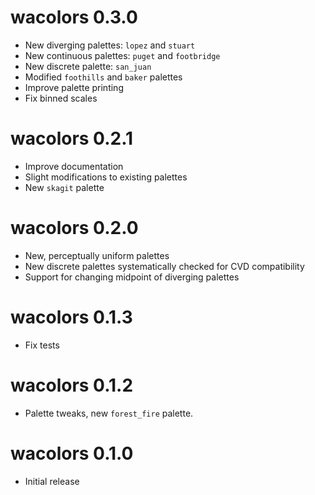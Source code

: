 # wacolors 0.3.0

* New diverging palettes: `lopez` and `stuart`
* New continuous palettes: `puget` and `footbridge`
* New discrete palette: `san_juan`
* Modified `foothills` and `baker` palettes
* Improve palette printing 
* Fix binned scales

# wacolors 0.2.1

* Improve documentation
* Slight modifications to existing palettes
* New `skagit` palette

# wacolors 0.2.0

* New, perceptually uniform palettes
* New discrete palettes systematically checked for CVD compatibility
* Support for changing midpoint of diverging palettes

# wacolors 0.1.3

* Fix tests

# wacolors 0.1.2

* Palette tweaks, new `forest_fire` palette.

# wacolors 0.1.0

* Initial release
